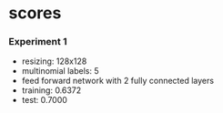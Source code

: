 # scores


### Experiment 1
- resizing: 128x128
- multinomial labels: 5
- feed forward network with 2 fully connected layers
- training:   0.6372
- test:       0.7000
